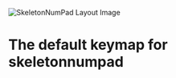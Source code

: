 ![SkeletonNumPad Layout Image](https://i.imgur.com/oHqihGI.png)

# The default keymap for skeletonnumpad